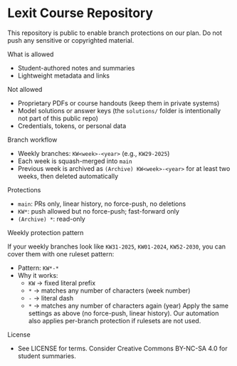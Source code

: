 # Lexit Course Repository

This repository is public to enable branch protections on our plan. Do not push any sensitive or copyrighted material.

What is allowed

- Student-authored notes and summaries
- Lightweight metadata and links

Not allowed

- Proprietary PDFs or course handouts (keep them in private systems)
- Model solutions or answer keys (the `solutions/` folder is intentionally not part of this public repo)
- Credentials, tokens, or personal data

Branch workflow

- Weekly branches: `KW<week>-<year>` (e.g., `KW29-2025`)
- Each week is squash-merged into `main`
- Previous week is archived as `(Archive) KW<week>-<year>` for at least two weeks, then deleted automatically

Protections

- `main`: PRs only, linear history, no force-push, no deletions
- `KW*`: push allowed but no force-push; fast-forward only
- `(Archive) *`: read-only

Weekly protection pattern

If your weekly branches look like `KW31-2025`, `KW01-2024`, `KW52-2030`, you can cover them with one ruleset pattern:

- Pattern: `KW*-*`
- Why it works:
  - `KW` → fixed literal prefix
  - `*` → matches any number of characters (week number)
  - `-` → literal dash
  - `*` → matches any number of characters again (year)
Apply the same settings as above (no force-push, linear history). Our automation also applies per-branch protection if rulesets are not used.

License

- See LICENSE for terms. Consider Creative Commons BY-NC-SA 4.0 for student summaries.
